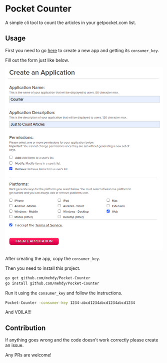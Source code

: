 # Pocket Counter

A simple cli tool to count the articles in your getpocket.com list.

## Usage

First you need to go [here](https://getpocket.com/developer/apps/new) to create a new app and getting its `consumer_key`.

Fill out the form just like below.

![Pocket Developer Dashboard](/Pocket-Developer-Dashboard.png)

After creating the app, copy the `consumer_key`.

Then you need to install this project.

```bash
go get github.com/mehdy/Pocket-Counter
go install github.com/mehdy/Pocket-Counter
```

Run it using the `consumer_key` and follow the instructions.

```bash
Pocket-Counter -consumer-key 1234-abcd1234abcd1234abcd1234
```

And VOILA!!!

## Contribution

If anything goes wrong and the code doesn't work correctly please create an issue.

Any PRs are welcome!
